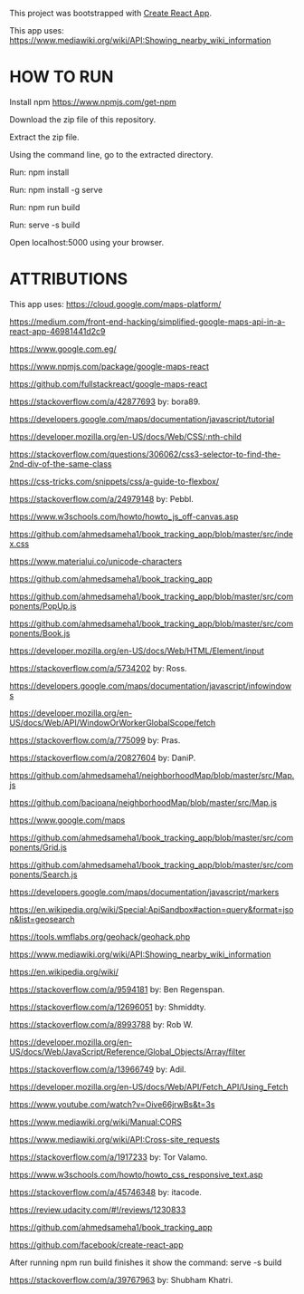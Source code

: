 This project was bootstrapped with [Create React App](https://github.com/facebookincubator/create-react-app).

This app uses: https://www.mediawiki.org/wiki/API:Showing_nearby_wiki_information

HOW TO RUN
==========

Install npm https://www.npmjs.com/get-npm

Download the zip file of this repository.

Extract the zip file.

Using the command line, go to the extracted directory.

Run: npm install

Run: npm install -g serve

Run: npm run build

Run: serve -s build

Open localhost:5000 using your browser.

ATTRIBUTIONS
============

This app uses: https://cloud.google.com/maps-platform/

https://medium.com/front-end-hacking/simplified-google-maps-api-in-a-react-app-46981441d2c9

https://www.google.com.eg/

https://www.npmjs.com/package/google-maps-react

https://github.com/fullstackreact/google-maps-react

https://stackoverflow.com/a/42877693 by: bora89.

https://developers.google.com/maps/documentation/javascript/tutorial

https://developer.mozilla.org/en-US/docs/Web/CSS/:nth-child

https://stackoverflow.com/questions/306062/css3-selector-to-find-the-2nd-div-of-the-same-class

https://css-tricks.com/snippets/css/a-guide-to-flexbox/

https://stackoverflow.com/a/24979148 by: Pebbl.

https://www.w3schools.com/howto/howto_js_off-canvas.asp

https://github.com/ahmedsameha1/book_tracking_app/blob/master/src/index.css

https://www.materialui.co/unicode-characters

https://github.com/ahmedsameha1/book_tracking_app

https://github.com/ahmedsameha1/book_tracking_app/blob/master/src/components/PopUp.js

https://github.com/ahmedsameha1/book_tracking_app/blob/master/src/components/Book.js

https://developer.mozilla.org/en-US/docs/Web/HTML/Element/input

https://stackoverflow.com/a/5734202 by: Ross.

https://developers.google.com/maps/documentation/javascript/infowindows

https://developer.mozilla.org/en-US/docs/Web/API/WindowOrWorkerGlobalScope/fetch

https://stackoverflow.com/a/775099 by: Pras.

https://stackoverflow.com/a/20827604 by: DaniP.

https://github.com/ahmedsameha1/neighborhoodMap/blob/master/src/Map.js

https://github.com/bacioana/neighborhoodMap/blob/master/src/Map.js

https://www.google.com/maps

https://github.com/ahmedsameha1/book_tracking_app/blob/master/src/components/Grid.js

https://github.com/ahmedsameha1/book_tracking_app/blob/master/src/components/Search.js

https://developers.google.com/maps/documentation/javascript/markers

https://en.wikipedia.org/wiki/Special:ApiSandbox#action=query&format=json&list=geosearch

https://tools.wmflabs.org/geohack/geohack.php

https://www.mediawiki.org/wiki/API:Showing_nearby_wiki_information

https://en.wikipedia.org/wiki/

https://stackoverflow.com/a/9594181 by: Ben Regenspan.

https://stackoverflow.com/a/12696051 by: Shmiddty.

https://stackoverflow.com/a/8993788 by: Rob W.

https://developer.mozilla.org/en-US/docs/Web/JavaScript/Reference/Global_Objects/Array/filter

https://stackoverflow.com/a/13966749 by: Adil.

https://developer.mozilla.org/en-US/docs/Web/API/Fetch_API/Using_Fetch

https://www.youtube.com/watch?v=Oive66jrwBs&t=3s

https://www.mediawiki.org/wiki/Manual:CORS

https://www.mediawiki.org/wiki/API:Cross-site_requests

https://stackoverflow.com/a/1917233 by: Tor Valamo.

https://www.w3schools.com/howto/howto_css_responsive_text.asp

https://stackoverflow.com/a/45746348 by: itacode.

https://review.udacity.com/#!/reviews/1230833

https://github.com/ahmedsameha1/book_tracking_app

https://github.com/facebook/create-react-app

After running npm run build finishes it show the command: serve -s build

https://stackoverflow.com/a/39767963 by: Shubham Khatri.

